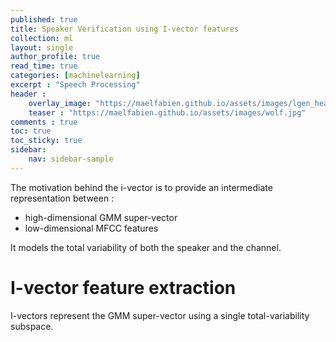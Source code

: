 ```yaml
---
published: true
title: Speaker Verification using I-vector features
collection: ml
layout: single
author_profile: true
read_time: true
categories: [machinelearning]
excerpt : "Speech Processing"
header :
    overlay_image: "https://maelfabien.github.io/assets/images/lgen_head.png"
    teaser : "https://maelfabien.github.io/assets/images/wolf.jpg"
comments : true
toc: true
toc_sticky: true
sidebar:
    nav: sidebar-sample
---
```


<script type="text/javascript" async
src="https://cdn.mathjax.org/mathjax/latest/MathJax.js?config=TeX-MML-AM_CHTML">
</script>

The motivation behind the i-vector is to provide an intermediate representation between :
- high-dimensional GMM super-vector
- low-dimensional MFCC features

It models the total variability of both the speaker and the channel.

# I-vector feature extraction

I-vectors represent the GMM super-vector using a single total-variability subspace.
